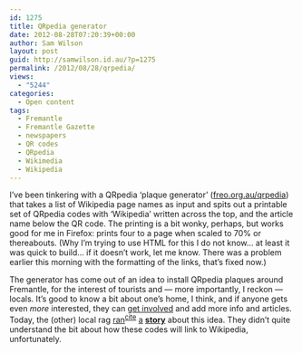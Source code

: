 ```yaml
---
id: 1275
title: QRpedia generator
date: 2012-08-28T07:20:39+00:00
author: Sam Wilson
layout: post
guid: http://samwilson.id.au/?p=1275
permalink: /2012/08/28/qrpedia/
views:
  - "5244"
categories:
  - Open content
tags:
  - Fremantle
  - Fremantle Gazette
  - newspapers
  - QR codes
  - QRpedia
  - Wikimedia
  - Wikipedia
---
```

I&#8217;ve been tinkering with a QRpedia &#8216;plaque generator&#8217; ([freo.org.au/qrpedia](http://freo.org.au/qrpedia/)) that takes a list of Wikipedia page names as input and spits out a printable set of QRpedia codes with &#8216;Wikipedia&#8217; written across the top, and the article name below the QR code. The printing is a bit wonky, perhaps, but works good for me in Firefox: prints four to a page when scaled to 70% or thereabouts. (Why I&#8217;m trying to use HTML for this I do not know&#8230; at least it was quick to build&#8230; if it doesn&#8217;t work, let me know. There was a problem earlier this morning with the formatting of the links, that&#8217;s fixed now.)

The generator has come out of an idea to install QRpedia plaques around Fremantle, for the interest of tourists and — more importantly, I reckon — locals. It&#8217;s good to know a bit about one&#8217;s home, I think, and if anyone gets even _more_ interested, they can [get involved](http://en.wikipedia.org/wiki/Wikipedia:Introduction "Introduction to Wikipedia") and add more info and articles. Today, the (other) local rag [ran](http://fremantle.inmycommunity.com.au/news-and-views/local-news/Multimedia-gallery-plan/7630270/ "Article on the Gazette website")<sup><a href="/wp-content/uploads/2012/08/gazette/" title="My local archive of that page">cite</a></sup> [a](/wp-content/uploads/2012/08/gazette_p1.png "Page 1 intro (here for archival reasons only)") **[story](/wp-content/uploads/2012/08/gazette_p5.png "The article as it appeared in the print edition")** about this idea. They didn&#8217;t quite understand the bit about how these codes will link to Wikipedia, unfortunately.
